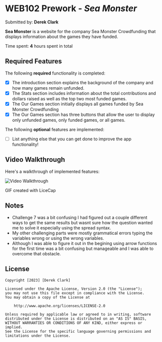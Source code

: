 # WEB102 Prework - _Sea Monster_

Submitted by: **Derek Clark**

**Sea Monster** is a website for the company Sea Monster Crowdfunding that displays information about the games they have funded.

Time spent: **4** hours spent in total

## Required Features

The following **required** functionality is completed:

- [x] The introduction section explains the background of the company and how many games remain unfunded.
- [x] The Stats section includes information about the total contributions and dollars raised as well as the top two most funded games.
- [x] The Our Games section initially displays all games funded by Sea Monster Crowdfunding
- [x] The Our Games section has three buttons that allow the user to display only unfunded games, only funded games, or all games.

The following **optional** features are implemented:

- [ ] List anything else that you can get done to improve the app functionality!

## Video Walkthrough

Here's a walkthrough of implemented features:

<img src='https://media.giphy.com/media/v1.Y2lkPTc5MGI3NjExdDQ2aGsydmVrMTE4emptZDYycXd0cnEwdGxycmUxNTUxd3FwbjFsbiZlcD12MV9pbnRlcm5hbF9naWZfYnlfaWQmY3Q9Zw/0oFwX7gM3RSOCnVdyZ/giphy.gif' title='Video Walkthrough' width='' alt='Video Walkthrough' />

<!-- Replace this with whatever GIF tool you used! -->

GIF created with LiceCap

<!-- Recommended tools:
[Kap](https://getkap.co/) for macOS
[ScreenToGif](https://www.screentogif.com/) for Windows
[peek](https://github.com/phw/peek) for Linux. -->

## Notes

- Challenge 7 was a bit confusing I had figured out a couple different ways to get the same results but wasnt sure how the question wanted me to solve it especially using the spread syntax.
- My other challenging parts were mostly grammatical errors typing the variables wrong or using the wrong variables.
- Although I was able to figure it out in the begining using arrow functions for the first time was a bit confusing but manageable and I was able to overcome that obstacle.

## License

    Copyright [2023] [Derek Clark]

    Licensed under the Apache License, Version 2.0 (the "License");
    you may not use this file except in compliance with the License.
    You may obtain a copy of the License at

        http://www.apache.org/licenses/LICENSE-2.0

    Unless required by applicable law or agreed to in writing, software
    distributed under the License is distributed on an "AS IS" BASIS,
    WITHOUT WARRANTIES OR CONDITIONS OF ANY KIND, either express or implied.
    See the License for the specific language governing permissions and
    limitations under the License.
